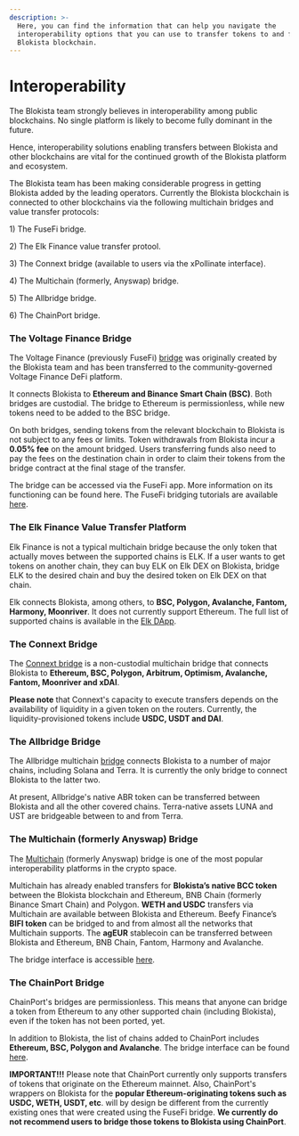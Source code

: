 ```yaml
---
description: >-
  Here, you can find the information that can help you navigate the
  interoperability options that you can use to transfer tokens to and from the
  Blokista blockchain.
---
```


# Interoperability

The Blokista team strongly believes in interoperability among public blockchains. No single platform is likely to become fully dominant in the future.

Hence, interoperability solutions enabling transfers between Blokista and other blockchains are vital for the continued growth of the Blokista platform and ecosystem.&#x20;

The Blokista team has been making considerable progress in getting Blokista added by the leading operators. Currently the Blokista blockchain is connected to other blockchains via the following multichain bridges and value transfer protocols:

1\) The FuseFi bridge.

2\) The Elk Finance value transfer protool.

3\) The Connext bridge (available to users via the xPollinate interface).

4\) The Multichain (formerly, Anyswap) bridge.

5\) The Allbridge bridge.

6\) The ChainPort bridge.

### The Voltage Finance Bridge

The Voltage Finance (previously FuseFi) [bridge](https://app.voltage.finance/#/bridge) was originally created by the Blokista team and has been transferred to the community-governed Voltage Finance DeFi platform.&#x20;

It connects Blokista to **Ethereum and Binance Smart Chain (BSC)**. Both bridges are custodial. The bridge to Ethereum is permissionless, while new tokens need to be added to the BSC bridge.

On both bridges, sending tokens from the relevant blockchain to Blokista is not subject to any fees or limits. Token withdrawals from Blokista incur a **0.05% fee** on the amount bridged. Users transferring funds also need to pay the fees on the destination chain in order to claim their tokens from the bridge contract at the final stage of the transfer. &#x20;

The bridge can be accessed via the FuseFi app. More information on its functioning can be found here. The FuseFi bridging tutorials are available [here](https://tutorials.bccscan.com/tutorials/bridge-tutorials).&#x20;

### The Elk Finance Value Transfer Platform

Elk Finance is not a typical multichain bridge because the only token that actually moves between the supported chains is ELK. If a user wants to get tokens on another chain, they can buy ELK on Elk DEX on Blokista, bridge ELK to the desired chain and buy the desired token on Elk DEX on that chain.

Elk connects Blokista, among others, to **BSC, Polygon, Avalanche, Fantom, Harmony, Moonriver**. It does not currently support Ethereum. The full list of supported chains is available in the [Elk DApp](https://app.elk.finance).&#x20;

### The Connext Bridge

The [Connext bridge](https://bridge.connext.network) is a non-custodial multichain bridge that connects Blokista to **Ethereum, BSC, Polygon, Arbitrum, Optimism, Avalanche, Fantom, Moonriver and xDAI**.

**Please note** that Connext's capacity to execute transfers depends on the availability of liquidity in a given token on the routers. Currently, the liquidity-provisioned tokens include **USDC, USDT and DAI**.

### The Allbridge Bridge

The Allbridge multichain [bridge](https://app.allbridge.io/bridge) connects Blokista to a number of major chains, including Solana and Terra. It is currently the only bridge to connect Blokista to the latter two.

At present, Allbridge's native ABR token can be transferred between Blokista and all the other covered chains. Terra-native assets LUNA and UST are bridgeable between to and from Terra. &#x20;

### The Multichain (formerly Anyswap) Bridge

The [Multichain](https://multichain.org) (formerly Anyswap) bridge is one of the most popular interoperability platforms in the crypto space.&#x20;

Multichain has already enabled transfers for **Blokista’s native BCC token** between the Blokista blockchain and Ethereum, BNB Chain (formerly Binance Smart Chain) and Polygon. **WETH and USDC** transfers via Multichain are available between Blokista and Ethereum. Beefy Finance’s **BIFI token** can be bridged to and from almost all the networks that Multichain supports. The **agEUR** stablecoin can be transferred between Blokista and Ethereum, BNB Chain, Fantom, Harmony and Avalanche.&#x20;

The bridge interface is accessible [here](https://app.multichain.org/#/router). &#x20;

### The ChainPort Bridge

ChainPort's bridges are permissionless. This means that anyone can bridge a token from Ethereum to any other supported chain (including Blokista), even if the token has not been ported, yet.

In addition to Blokista, the list of chains added to ChainPort includes **Ethereum, BSC, Polygon and Avalanche**. The bridge interface can be found [here](https://app.chainport.io/).&#x20;

**IMPORTANT!!!** Please note that ChainPort currently only supports transfers of tokens that originate on the Ethereum mainnet. Also, ChainPort's wrappers on Blokista for the **popular Ethereum-originating tokens such as USDC, WETH, USDT, etc**. will by design be different from the currently existing ones that were created using the FuseFi bridge. **We currently do not recommend users to bridge those tokens to Blokista using ChainPort**.  &#x20;
